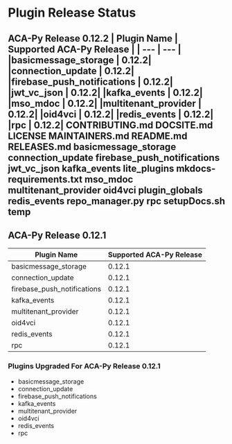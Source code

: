 # Plugin Release Status
## ACA-Py Release 0.12.2 | Plugin Name | Supported ACA-Py Release | | --- | --- | |basicmessage_storage | 0.12.2| |connection_update | 0.12.2| |firebase_push_notifications | 0.12.2| |jwt_vc_json | 0.12.2| |kafka_events | 0.12.2| |mso_mdoc | 0.12.2| |multitenant_provider | 0.12.2| |oid4vci | 0.12.2| |redis_events | 0.12.2| |rpc | 0.12.2| CONTRIBUTING.md DOCSITE.md LICENSE MAINTAINERS.md README.md RELEASES.md basicmessage_storage connection_update firebase_push_notifications jwt_vc_json kafka_events lite_plugins mkdocs-requirements.txt mso_mdoc multitenant_provider oid4vci plugin_globals redis_events repo_manager.py rpc setupDocs.sh temp

## ACA-Py Release 0.12.1

| Plugin Name | Supported ACA-Py Release |
| --- | --- |
|basicmessage_storage | 0.12.1|
|connection_update | 0.12.1|
|firebase_push_notifications | 0.12.1|
|kafka_events | 0.12.1|
|multitenant_provider | 0.12.1|
|oid4vci | 0.12.1|
|redis_events | 0.12.1|
|rpc | 0.12.1|

### Plugins Upgraded For ACA-Py Release 0.12.1

- basicmessage_storage
- connection_update
- firebase_push_notifications
- kafka_events
- multitenant_provider
- oid4vci
- redis_events
- rpc
